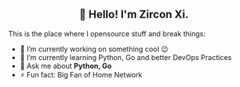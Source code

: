 <h2 align="center">👋 Hello! I'm Zircon Xi.</h2>
<p align="center">
</p>

This is the place where I opensource stuff and break things:

- 🔭 I’m currently working on something cool 😉
- 🌱 I’m currently learning Python, Go and better DevOps Practices
- 💬 Ask me about **Python, Go**
- ⚡ Fun fact: Big Fan of Home Network
